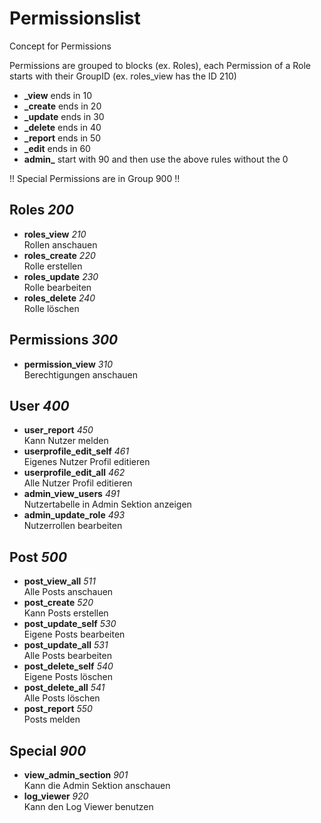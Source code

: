 # Permissionslist

Concept for Permissions

Permissions are grouped to blocks (ex. Roles), each Permission of a Role starts with their GroupID (ex. roles_view has the ID 210)

-   **\_view** ends in 10
-   **\_create** ends in 20
-   **\_update** ends in 30
-   **\_delete** ends in 40
-   **\_report** ends in 50
-   **\_edit** ends in 60
-   **admin\_** start with 90 and then use the above rules without the 0

!! Special Permissions are in Group 900 !!

## Roles _200_

-   **roles_view** _210_ <br> Rollen anschauen
-   **roles_create** _220_ <br> Rolle erstellen
-   **roles_update** _230_ <br> Rolle bearbeiten
-   **roles_delete** _240_ <br> Rolle löschen

## Permissions _300_

-   **permission_view** _310_ <br> Berechtigungen anschauen

## User _400_

-   **user_report** _450_ <br> Kann Nutzer melden
-   **userprofile_edit_self** _461_ <br> Eigenes Nutzer Profil editieren
-   **userprofile_edit_all** _462_ <br> Alle Nutzer Profil editieren
-   **admin_view_users** _491_ <br> Nutzertabelle in Admin Sektion anzeigen
-   **admin_update_role** _493_ <br> Nutzerrollen bearbeiten

## Post _500_

-   **post_view_all** _511_ <br> Alle Posts anschauen
-   **post_create** _520_ <br> Kann Posts erstellen
-   **post_update_self** _530_ <br> Eigene Posts bearbeiten
-   **post_update_all** _531_ <br> Alle Posts bearbeiten
-   **post_delete_self** _540_ <br> Eigene Posts löschen
-   **post_delete_all** _541_ <br> Alle Posts löschen
-   **post_report** _550_ <br> Posts melden

## Special _900_

-   **view_admin_section** _901_ <br> Kann die Admin Sektion anschauen
-   **log_viewer** _920_ <br> Kann den Log Viewer benutzen
